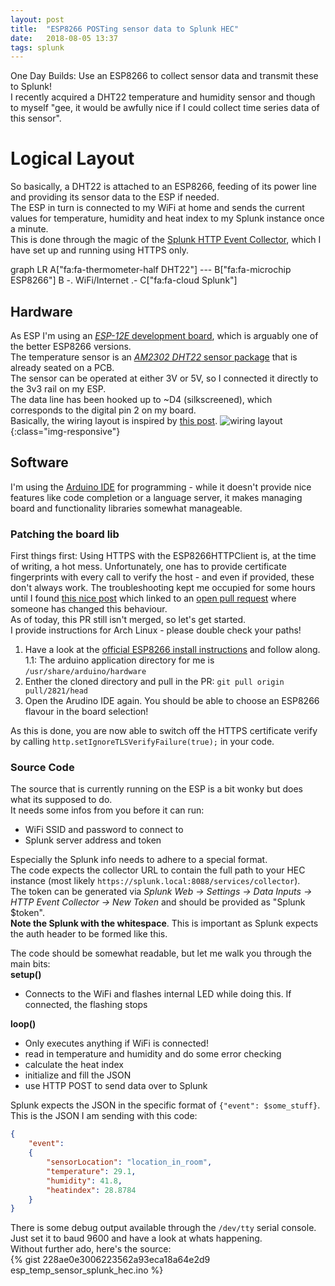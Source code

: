 ```yaml
---
layout: post
title:  "ESP8266 POSTing sensor data to Splunk HEC"
date:   2018-08-05 13:37
tags: splunk
---
```

One Day Builds: Use an ESP8266 to collect sensor data and transmit these to Splunk!  
I recently acquired a DHT22 temperature and humidity sensor and though to myself "gee, it would be awfully nice if I could collect time series data of this sensor".  

<!--more-->

# Logical Layout
So basically, a DHT22 is attached to an ESP8266, feeding of its power line and providing its sensor data to the ESP if needed.  
The ESP in turn is connected to my WiFi at home and sends the current values for temperature, humidity and heat index to my Splunk instance once a minute.  
This is done through the magic of the [Splunk HTTP Event Collector](http://docs.splunk.com/Documentation/Splunk/latest/Data/UsetheHTTPEventCollector), which I have set up and running using HTTPS only.

<div class="mermaid">
graph LR
    A["fa:fa-thermometer-half DHT22"] --- B["fa:fa-microchip ESP8266"]
    B -. WiFi/Internet .- C["fa:fa-cloud Splunk"]
</div>

## Hardware
As ESP I'm using an [*ESP-12E* development board](https://aliexpress.com/item/Free-shipping-NodeMCU-development-board-for-ESP-12E-from-ESP8266-esp-12E-Lua-IoT-programable-wifi/32357301146.html), which is arguably one of the better ESP8266 versions.  
The temperature sensor is an [*AM2302 DHT22* sensor package](https://eu.banggood.com/Wholesale-Warehouse-AM2302-DHT22-Temperature-And-Humidity-Sensor-Module-For-Arduino-SCM-wp-Eu-937403.html) that is already seated on a PCB.  
The sensor can be operated at either 3V or 5V, so I connected it directly to the 3v3 rail on my ESP.  
The data line has been hooked up to ~D4 (silkscreened), which corresponds to the digital pin 2 on my board.  
Basically, the wiring layout is inspired by [this post](https://www.losant.com/blog/getting-started-with-the-esp8266-and-dht22-sensor).
![wiring layout](https://i.imgur.com/dLHy5zl.jpg){:class="img-responsive"}

## Software
I'm using the [Arduino IDE](https://www.arduino.cc/en/Main/Software) for programming - while it doesn't provide nice features like code completion or a language server, it makes managing board and functionality libraries somewhat manageable.  

### Patching the board lib
First things first: Using HTTPS with the ESP8266HTTPClient is, at the time of writing, a hot mess. Unfortunately, one has to provide certificate fingerprints with every call to verify the host - and even if provided, these don't always work. The troubleshooting kept me occupied for some hours until I found [this nice post](https://www.esp8266.com/viewtopic.php?f=29&t=16473) which linked to an [open pull request](https://github.com/esp8266/Arduino/pull/2821) where someone has changed this behaviour.  
As of today, this PR still isn't merged, so let's get started.  
I provide instructions for Arch Linux - please double check your paths!  

1. Have a look at the [official ESP8266 install instructions](https://github.com/esp8266/Arduino#using-git-version) and follow along.  
    1.1: The arduino application directory for me is `/usr/share/arduino/hardware`
2. Enther the cloned directory and pull in the PR: `git pull origin pull/2821/head`
3. Open the Arudino IDE again. You should be able to choose an ESP8266 flavour in the board selection!

As this is done, you are now able to switch off the HTTPS certificate verify by calling `http.setIgnoreTLSVerifyFailure(true);` in your code.

### Source Code
The source that is currently running on the ESP is a bit wonky but does what its supposed to do.  
It needs some infos from you before it can run:
- WiFi SSID and password to connect to
- Splunk server address and token

Especially the Splunk info needs to adhere to a special format.  
The code expects the collector URL to contain the full path to your HEC instance (most likely `https://splunk.local:8088/services/collector`).  
The token can be generated via *Splunk Web -> Settings -> Data Inputs -> HTTP Event Collector -> New Token* and should be provided as "Splunk $token".  
**Note the Splunk with the whitespace**. This is important as Splunk expects the auth header to be formed like this.  

The code should be somewhat readable, but let me walk you through the main bits:  
**setup()**
- Connects to the WiFi and flashes internal LED while doing this. If connected, the flashing stops

**loop()**
- Only executes anything if WiFi is connected!
- read in temperature and humidity and do some error checking
- calculate the heat index
- initialize and fill the JSON 
- use HTTP POST to send data over to Splunk

Splunk expects the JSON in the specific format of `{"event": $some_stuff}`.  
This is the JSON I am sending with this code:
```JSON
{
    "event":
    {
        "sensorLocation": "location_in_room",
        "temperature": 29.1,
        "humidity": 41.8,
        "heatindex": 28.8784
    }
}
```

There is some debug output available through the `/dev/tty` serial console.  
Just set it to baud 9600 and have a look at whats happening.  
Without further ado, here's the source:  
{% gist 228ae0e3006223562a93eca18a64e2d9 esp_temp_sensor_splunk_hec.ino %}